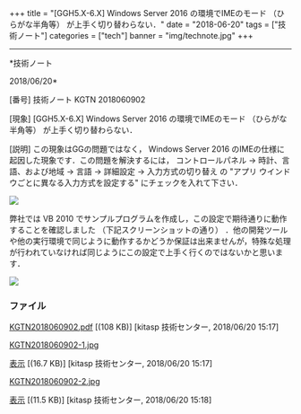 ﻿+++
title = "[GGH5.X-6.X] Windows Server 2016 の環境でIMEのモード （ひらがな半角等） が上手く切り替わらない．"
date = "2018-06-20"
tags = ["技術ノート"]
categories = ["tech"]
banner = "img/technote.jpg"
+++

-----------------------------------------------------------------------------------------------------------------------------

*技術ノート

2018/06/20*


[番号]
技術ノート KGTN 2018060902

[現象]
[GGH5.X-6.X] Windows Server 2016 の環境でIMEのモード
（ひらがな半角等） が上手く切り替わらない．

[説明]
この現象はGGの問題ではなく， Windows Server 2016
のIMEの仕様に起因した現象です．この問題を解決するには，
コントロールパネル → 時計、言語、および地域 → 言語 → 詳細設定 →
入力方式の切り替え の "アプリ
ウインドウごとに異なる入力方式を設定する" にチェックを入れて下さい．

![](http://techreport.kitasp.net/attachments/download/4067/KGTN2018060902-1.jpg)

弊社では VB 2010
でサンプルプログラムを作成し，この設定で期待通りに動作することを確認しました
（下記スクリーンショットの通り）
．他の開発ツールや他の実行環境で同じように動作するかどうか保証は出来ませんが，特殊な処理が行われていなければ同じようにこの設定で上手く行くのではないかと思います．

![](http://techreport.kitasp.net/attachments/download/4068/KGTN2018060902-2.jpg)


### ファイル

 
 


[KGTN2018060902.pdf](http://techreport.kitasp.net/attachments/download/4066/KGTN2018060902.pdf)
 [(108 KB)] [kitasp 技術センター, 2018/06/20
15:17]

[KGTN2018060902-1.jpg](http://techreport.kitasp.net/attachments/download/4067/KGTN2018060902-1.jpg)

[表示](http://techreport.kitasp.net/attachments/4067/KGTN2018060902-1.jpg "表示")
 [(16.7 KB)] [kitasp 技術センター, 2018/06/20
15:17]

[KGTN2018060902-2.jpg](http://techreport.kitasp.net/attachments/download/4068/KGTN2018060902-2.jpg)

[表示](http://techreport.kitasp.net/attachments/4068/KGTN2018060902-2.jpg "表示")
 [(11.5 KB)] [kitasp 技術センター, 2018/06/20
15:18]


 


 

